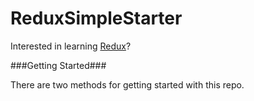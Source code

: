# ReduxSimpleStarter

Interested in learning [Redux](https://www.udemy.com/react-redux/)?

###Getting Started###

There are two methods for getting started with this repo.


